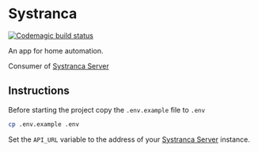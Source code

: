 # Systranca

[![Codemagic build status](https://api.codemagic.io/apps/5cd60d813f7fdc0011bba5e9/5cd60d813f7fdc0011bba5e8/status_badge.svg)](https://codemagic.io/apps/5cd60d813f7fdc0011bba5e9/5cd60d813f7fdc0011bba5e8/latest_build)

An app for home automation.

Consumer of [Systranca Server](https://github.com/esron/systranca-server)

## Instructions

Before starting the project copy the `.env.example` file to `.env`

```bash
cp .env.example .env
```

Set the `API_URL` variable to the address of your [Systranca Server](https://github.com/esron/systranca-server) instance.
